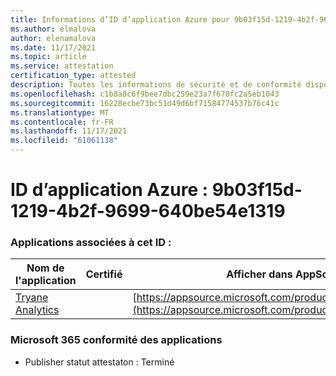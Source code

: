 ```yaml
---
title: Informations d’ID d’application Azure pour 9b03f15d-1219-4b2f-9699-640be54e1319
ms.author: elmalova
author: elenamalova
ms.date: 11/17/2021
ms.topic: article
ms.service: attestation
certification_type: attested
description: Toutes les informations de sécurité et de conformité disponibles pour 9b03f15d-1219-4b2f-9699-640be54e1319.
ms.openlocfilehash: c1b8a8c6f9bee7dbc259e23a7f670fc2a5eb1043
ms.sourcegitcommit: 16228ecbe73bc51d49d6bf71584774537b76c41c
ms.translationtype: MT
ms.contentlocale: fr-FR
ms.lasthandoff: 11/17/2021
ms.locfileid: "61061138"
---
```

# <a name="azure-app-id-9b03f15d-1219-4b2f-9699-640be54e1319"></a>ID d’application Azure : 9b03f15d-1219-4b2f-9699-640be54e1319


### <a name="apps-associated-with-this-id"></a>Applications associées à cet ID :
| **Nom de l'application** | **Certifié** | **Afficher dans AppSource** |
|--------------|---------------|-----------------------|
| [Tryane Analytics](https://docs.microsoft.com/microsoft-365-app-certification/forward/WA200001827) |  | [https://appsource.microsoft.com/product/office/WA200001827](https://appsource.microsoft.com/product/office/WA200001827) |

### <a name="microsoft-365-app-compliance-status"></a>Microsoft 365 conformité des applications
- Publisher statut attestaton : Terminé
